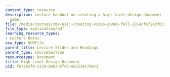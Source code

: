 ```yaml
---
content_type: resource
description: Lecture handout on creating a high level design document for a video
  game.
file: /media/courses/cms-611j-creating-video-games-fall-2014/fe72e5f0c2388e03bfd5ea323ec798c3_MITCMS_611JF14_HLDD.pdf
file_type: application/pdf
learning_resource_types:
- Lecture Notes
ocw_type: OCWFile
parent_title: Lecture Slides and Readings
parent_type: CourseSection
resourcetype: Document
title: High Level Design Document
uid: fe72e5f0-c238-8e03-bfd5-ea323ec798c3
---
```

